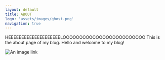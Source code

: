 ```yaml
---
layout: default
title: ABOUT
logo: 'assets/images/ghost.png'
navigation: true
---
```

HEEEEEEEEEEEEEEEEEEEELOOOOOOOOOOOOOOOOOOOOOOOOO
This is the about page of my blog.
Hello and welcome to my blog!

![An image link](/assets/images/screen1.png)

